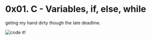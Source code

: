 # 0x01. C - Variables, if, else, while
geting my hand dirty though the late deadline.

![code it!](https://cdn.mycplus.com/mycplus/wp-content/uploads/2008/09/Conditional_Statements.png)

